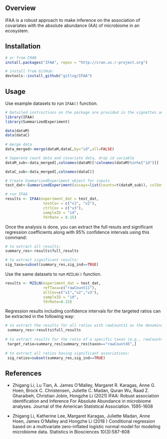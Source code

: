 ## Overview

IFAA is a robust approach to make inference on the association of covariates with the absolute abundance (AA) of microbiome in an ecosystem. 

## Installation
```r
# or from CRAN
install.packages("IFAA", repos = "http://cran.us.r-project.org")

# install from GitHub:
devtools::install_github("gitlzg/IFAA")
```
## Usage

Use example datasets to run `IFAA()` function.
```r
# Detailed instructions on the package are provided in the vignettes and manual
library(IFAA)
library(SummarizedExperiment)

data(dataM)
data(dataC)
 
# merge data 
data_merged<-merge(dataM,dataC,by="id",all=FALSE)

# Seperate count data and covariate data, drop id variable
dataM_sub<-data_merged[,colnames(dataM)[!colnames(dataM)%in%c("id")]]

dataC_sub<-data_merged[,colnames(dataC)]

# Create SummarizedExperiment object for inputs
test_dat<-SummarizedExperiment(assays=list(counts=t(dataM_sub)), colData=dataC_sub)

# run IFAA
results <- IFAA(experiment_dat = test_dat,
                 testCov = c("v1", "v2"),
                 ctrlCov = c("v3"),
                 sampleID = "id",
                 fdrRate = 0.15)
```


Once the analysis is done, you can extract the full resuts and significant regression coefficients along with 95% confidence intervals using this command:
```r
# to extract all results:
summary_res<-results$full_results

# to extract significant results:
sig_taxa=subset(summary_res,sig_ind==TRUE)
```

Use the same datasets to run `MZILN()` function.
```r
results <- MZILN(experiment_dat = test_dat,
                 refTaxa=c("rawCount11"),
                 allCov=c("v1","v2","v3"),
                 sampleID = "id",
                 fdrRate=0.15)
```
Regression results including confidence intervals for the targeted ratios can be extracted in the following way:
```r
# to extract the results for all ratios with rawCount11 as the denominator:
 summary_res<-results$full_results
 
# to extract results for the ratio of a specific taxon (e.g., rawCount45) over rawCount11:
 target_ratio=summary_res[summary_res$taxon=="rawCount45",]
 
# to extract all ratios having significant associations:
 sig_ratios=subset(summary_res,sig_ind==TRUE)
 ```

## References 
- Zhigang Li, Lu Tian, A. James O'Malley, Margaret R. Karagas, Anne G. Hoen, Brock C. Christensen, Juliette C. Madan, Quran Wu, Raad Z. Gharaibeh, Christian Jobin, Hongzhe Li (2021) IFAA: Robust association identification and Inference For Absolute Abundance in microbiome analyses. Journal of the American Statistical Association. 1595-1608

- Zhigang Li, Katherine Lee, Margaret Karagas, Juliette Madan, Anne Hoen, James O’Malley and Hongzhe Li (2018 ) Conditional regression based on a multivariate zero-inflated logistic normal model for modeling microbiome data. Statistics in Biosciences  10(3):587-608
